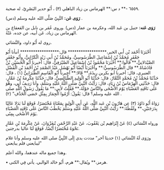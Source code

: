 ٦٥٥٩ -** د س:** الهرماس بن زياد الباهلي (٣) ، أَبُو حدير البَصْرِيّ، له صحبة.

**رَوَى عَن:** النَّبِيّ صَلَّى الله عليه وسلم (دس) .

**رَوَى عَنه:** حنبل بن عَبد الله، وعكرمة بن عمار (دس) .وروى عُمَر بن نابل بن القعقاع بن الهرماس بن زياد، عَن أبيه، عن جده، عَنْهُ.

روى له أَبُو داود، والنَّسَائي.

أَخْبَرَنَا أَحْمَد بْن أَبي الخير،****************** قال:****************** أنبأنا أَبُو جَعْفَرٍ مُحَمَّدُ بْنُ إِسْمَاعِيلَ الطَّرَسُوسِيُّ، ومُحَمَّدُ بْنُ أَبي زَيْدٍ الْكَرَّانِيُّ، وأَبُو جَعْفَرٍ الصَّيْدَلانِيُّ،** قَالُوا:** أَخْبَرَنَا مَحْمُودُ بْنُ إِسْمَاعِيلَ الصَّيْرَفِيُّ، قال: أخبرنا أَبُو الْحُسَيْنِ بْنُ فَاذَشَاهْ.** قال الطَّرَسُوسِيُّ:** وأَخْبَرَنَا أَيْضًا أَبُو نَهْشَلٍ عَبْدُ الصَّمَدِ بْنُ أَحْمَدَ بْنِ الْفَضْلِ العنبري، قال: أخبرنا أبو بكربن رِيذَةَ،** قَالا:** أخبرنا أَبُو الْقَاسِمِ الطَّبَرَانِيُّ (١) ، قال: حَدَّثَنَا مُحَمَّدُ بْنُ مُحَمَّدٍ التَّمَّارُ، قال: حَدَّثَنَا أَبُو الْوَلِيدِ الطَّيَالِسِيُّ، قال: حَدَّثَنَا عِكْرِمَةُ بْنُ عَمَّارٍ، قال: حَدَّثَنِي الْهِرْمَاسُ بْنُ زِيَادٍ، قال: رَأَيْتُ النَّبِيَّ صَلَّى اللَّهُ عَلَيْهِ وسَلَّمَ، وأنا رَدِيفُ أَبِي، وهُوَ عَلَى نَاقَتِهِ العَضْبَاءِ يَوْمَ الأَضْحَى والنَّاسُ حَوْلَهُ،** فَقُلْتُ لأَبِي:** مَا يَقُولُ رَسُولُ اللَّهِ صلى الله عليه وسلم؟ قال: يَقُولُ: أَرْمُوا الْجِمَارَ بِمِثْلِ حَصَى الْخَذْفِ" (٢) .

رَوَاهُ أَبُو دَاوُدَ (٣) عن هَارُونَ بْنِ عَبد اللَّهِ، عَن أَبِي الْوَلِيدِ بِمَعْنَاهُ مُخْتَصَرًا، فَوَقَعَ لَنا بَدَلا عَالِيًا بِدَرَجَتَيْنِ،** ولَفْظُهُ:** رَأَيْتُ النَّبِيَّ صَلَّى اللَّهُ عَلَيْهِ وسَلَّمَ يَخْطُبُ النَّاسَ عَلَى نَاقَتِهِ الْعَضْبَاءِ يَوْمَ الأَضْحَى بِمِنًى.

ورواه النَّسَائي (٤) عَنْ إِبْرَاهِيم بْن يَعْقُوبَ، عَنْ عَبْدِ الرَّحْمَنِ بْنغَزْوَانَ، عَنْ عِكْرِمَةَ بْنِ عَمَّارٍ نَحْوَهُ مُخْتَصَرًا أَيْضًا، فَوَقَعَ لَنَا عاليا بدرجتين.

ورَوَى لَهُ النَّسَائي (١) حديثا آخر" مددت يدي إِلَى النَّبِيُّ صلى الله عليه وسلم وأنا غلام ليبايعني فلم يبايعني"

وهذا جميع ماله عندهما، والله أعلم.

• هرمز،** ويُقال:** هرم، أَبُو خالد الوالبي. يأتي فِي الكنى.